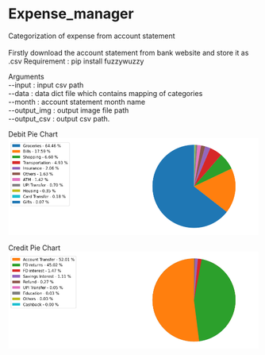 # Expense_manager
Categorization of expense from account statement\
\
Firstly download the account statement from bank website and store it as .csv
Requirement : pip install fuzzywuzzy 
  
Arguments\
--input : input csv path\
--data : data dict file which contains mapping of categories\
--month : account statement month name\
--output_img : output image file path\
--output_csv : output csv path. 

Debit Pie Chart
![Debit Pie Chart](https://github.com/Anirudh1905/Expense_manager/blob/main/debit_january.png)

Credit Pie Chart
![Credit Pie Chart](https://github.com/Anirudh1905/Expense_manager/blob/main/credit_january.png)